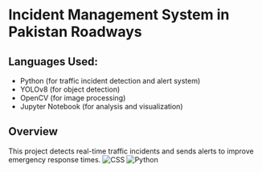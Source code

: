 # Incident Management System in Pakistan Roadways

## Languages Used:
- Python (for traffic incident detection and alert system)
- YOLOv8 (for object detection)
- OpenCV (for image processing)
- Jupyter Notebook (for analysis and visualization)

## Overview
This project detects real-time traffic incidents and sends alerts to improve emergency response times.
![CSS](https://img.shields.io/badge/CSS-Updated-Apr%209-purple) ![Python](https://img.shields.io/badge/Python-3.9-blue)

